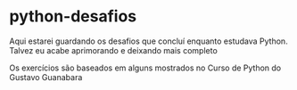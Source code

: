 # python-desafios

Aqui estarei guardando os desafios que concluí enquanto estudava Python. Talvez eu acabe aprimorando e deixando mais completo

Os exercícios são baseados em alguns mostrados no Curso de Python do Gustavo Guanabara
